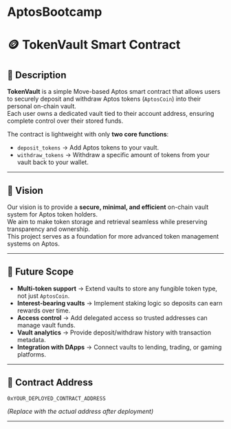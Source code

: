﻿# AptosBootcamp

# 🪙 TokenVault Smart Contract

## 📜 Description
**TokenVault** is a simple Move-based Aptos smart contract that allows users to securely deposit and withdraw Aptos tokens (`AptosCoin`) into their personal on-chain vault.  
Each user owns a dedicated vault tied to their account address, ensuring complete control over their stored funds.  

The contract is lightweight with only **two core functions**:
- `deposit_tokens` → Add Aptos tokens to your vault.
- `withdraw_tokens` → Withdraw a specific amount of tokens from your vault back to your wallet.

---

## 🎯 Vision
Our vision is to provide a **secure, minimal, and efficient** on-chain vault system for Aptos token holders.  
We aim to make token storage and retrieval seamless while preserving transparency and ownership.  
This project serves as a foundation for more advanced token management systems on Aptos.

---

## 🚀 Future Scope
- **Multi-token support** → Extend vaults to store any fungible token type, not just `AptosCoin`.
- **Interest-bearing vaults** → Implement staking logic so deposits can earn rewards over time.
- **Access control** → Add delegated access so trusted addresses can manage vault funds.
- **Vault analytics** → Provide deposit/withdraw history with transaction metadata.
- **Integration with DApps** → Connect vaults to lending, trading, or gaming platforms.

---

## 📌 Contract Address
`0xYOUR_DEPLOYED_CONTRACT_ADDRESS`

*(Replace with the actual address after deployment)*

---

